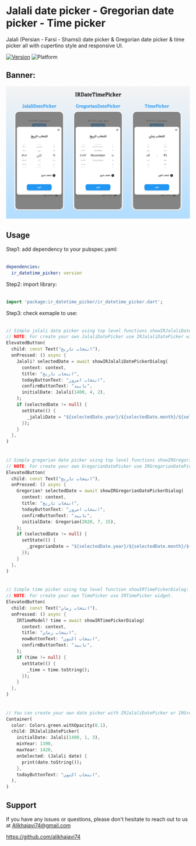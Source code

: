 # Jalali date picker - Gregorian date picker - Time picker

Jalali (Persian - Farsi - Shamsi) date picker & Gregorian date picker & time picker all with cupertino style and responsive UI.


[![Version](https://img.shields.io/pub/v/ir_datetime_picker?color=007AFF)](https://pub.dev/packages/ir_datetime_picker)
![Platform](https://img.shields.io/badge/platform-android%20%7C%20ios%20%7C%20web-brightgreen)

## Banner:
![IRDateTimePicker Banner](https://github.com/alikhajavi74/ir_datetime_picker/raw/master/banner.png)


## Usage

Step1: add dependency to your pubspec.yaml:

```yaml

dependencies:
  ir_datetime_picker: version

```

Step2: import library:

```dart

import 'package:ir_datetime_picker/ir_datetime_picker.dart';

```

Step3: check exmaple to use:

```dart

// Simple jalali date picker using top level functions showIRJalaliDatePickerDialog or showIRJalaliDatePickerRoute:
// NOTE: For create your own JalaliDatePicker use IRJalaliDatePicker widget.
ElevatedButton(
  child: const Text("انتخاب تاریخ"),
  onPressed: () async {
    Jalali? selectedDate = await showIRJalaliDatePickerDialog(
      context: context,
      title: "انتخاب تاریخ",
      todayButtonText: "انتخاب امروز",
      confirmButtonText: "تایید",
      initialDate: Jalali(1400, 4, 2),
    );
    if (selectedDate != null) {
      setState(() {
        _jalaliDate = "${selectedDate.year}/${selectedDate.month}/${selectedDate.day}";
      });
    }
  },
)


// Simple gregorian date picker using top level functions showIRGregorianDatePickerDialog or showIRGregorianDatePickerRoute:
// NOTE: For create your own GregorianDatePicker use IRGregorianDatePicker widget.
ElevatedButton(
  child: const Text("انتخاب تاریخ"),
  onPressed: () async {
    Gregorian? selectedDate = await showIRGregorianDatePickerDialog(
      context: context,
      title: "انتخاب تاریخ",
      todayButtonText: "انتخاب امروز",
      confirmButtonText: "تایید",
      initialDate: Gregorian(2020, 7, 15),
    );
    if (selectedDate != null) {
      setState(() {
        _gregorianDate = "${selectedDate.year}/${selectedDate.month}/${selectedDate.day}";
      });
    }
  },
)


// Simple time picker using top level function showIRTimePickerDialog:
// NOTE: For create your own TimePicker use IRTimePicker widget.
ElevatedButton(
  child: const Text("انتخاب زمان"),
  onPressed: () async {
    IRTimeModel? time = await showIRTimePickerDialog(
      context: context,
      title: "انتخاب زمان",
      nowButtonText: "انتخاب اکنون",
      confirmButtonText: "تایید",
    );
    if (time != null) {
      setState(() {
        _time = time.toString();
      });
    }
  },
)


// You can create your own date picker with IRJalaliDatePicker or IRGregorianDatePicker widgets:
Container(
  color: Colors.green.withOpacity(0.1),
  child: IRJalaliDatePicker(
    initialDate: Jalali(1400, 1, 3),
    minYear: 1390,
    maxYear: 1420,
    onSelected: (Jalali date) {
      print(date.toString());
    },
    todayButtonText: "انتخاب اکنون",
  ),
)

```

## Support
If you have any issues or questions, please don't hesitate to reach out to us at Alikhajavi74@gmail.com

https://github.com/alikhajavi74
